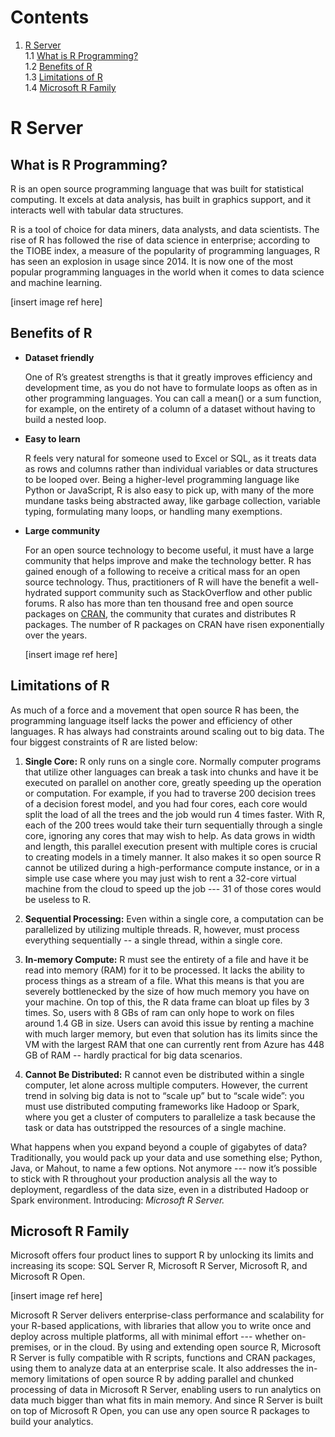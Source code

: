 # Contents
1. [R Server](#r-server)  
  1.1 [What is R Programming?](#what-is-r-programming)  
  1.2 [Benefits of R](#benefits-of-r)  
  1.3 [Limitations of R](#limitations-of-r)  
  1.4 [Microsoft R Family](#microsoft-r-family)  
  
# R Server
## What is R Programming?
R is an open source programming language that was built for statistical computing. It excels at data analysis, has built in graphics support, and it interacts well with tabular data structures.  

R is a tool of choice for data miners, data analysts, and data scientists. The rise of R has followed the rise of data science in enterprise; according to the TIOBE index, a measure of the popularity of programming languages, R has seen an explosion in usage since 2014. It is now one of the most popular programming languages in the world when it comes to data science and machine learning. 

[insert image ref here]

## Benefits of R
+ **Dataset friendly**  

  One of R’s greatest strengths is that it greatly improves efficiency and development time, as you do not have to formulate loops as often as in other programming languages. You can call a mean() or a sum function, for example, on the entirety of a column of a dataset without having to build a nested loop.
+ **Easy to learn**  

  R feels very natural for someone used to Excel or SQL, as it treats data as rows and columns rather than individual variables or data structures to be looped over. Being a higher-level programming language like Python or JavaScript, R is also easy to pick up, with many of the more mundane tasks being abstracted away, like garbage collection, variable typing, formulating many loops, or handling many exemptions. 
+ **Large community**  
  
  For an open source technology to become useful, it must have a large community that helps improve and make the technology better. R has gained enough of a following to receive a critical mass for an open source technology. Thus, practitioners of R will have the benefit a well-hydrated support community such as StackOverflow and other public forums. R also has more than ten thousand free and open source packages on [CRAN](https://cran.r-project.org/), the community that curates and distributes R packages. The number of R packages on CRAN have risen exponentially over the years.  
  
  [insert image ref here]

## Limitations of R
As much of a force and a movement that open source R has been, the programming language itself lacks the power and efficiency of other languages. R has always had constraints around scaling out to big data. The four biggest constraints of R are listed below:

1. **Single Core:** R only runs on a single core. Normally computer programs that utilize other languages can break a task into chunks and have it be executed on parallel on another core, greatly speeding up the operation or computation. For example, if you had to traverse 200 decision trees of a decision forest model, and you had four cores, each core would split the load of all the trees and the job would run 4 times faster. With R, each of the 200 trees would take their turn sequentially through a single core, ignoring any cores that may wish to help. As data grows in width and length, this parallel execution present with multiple cores is crucial to creating models in a timely manner. It also makes it so open source R cannot be utilized during a high-performance compute instance, or in a simple use case where you may just wish to rent a 32-core virtual machine from the cloud to speed up the job --- 31 of those cores would be useless to R.  

2. **Sequential Processing:** Even within a single core, a computation can be parallelized by utilizing multiple threads. R, however, must process everything sequentially -- a single thread, within a single core.  

3. **In-memory Compute:** R must see the entirety of a file and have it be read into memory (RAM) for it to be processed. It lacks the ability to process things as a stream of a file. What this means is that you are severely bottlenecked by the size of how much memory you have on your machine. On top of this, the R data frame can bloat up files by 3 times. So, users with 8 GBs of ram can only hope to work on files around 1.4 GB in size. Users can avoid this issue by renting a machine with much larger memory, but even that solution has its limits since the VM with the largest RAM that one can currently rent from Azure has 448 GB of RAM -- hardly practical for big data scenarios.  

4. **Cannot Be Distributed:** R cannot even be distributed within a single computer, let alone across multiple computers. However, the current trend in solving big data is not to “scale up” but to “scale wide”: you must use distributed computing frameworks like Hadoop or Spark, where you get a cluster of computers to parallelize a task because the task or data has outstripped the resources of a single machine.  

What happens when you expand beyond a couple of gigabytes of data? Traditionally, you would pack up your data and use something else; Python, Java, or Mahout, to name a few options. Not anymore --- now it’s possible to stick with R throughout your production analysis all the way to deployment, regardless of the data size, even in a distributed Hadoop or Spark environment. Introducing: *Microsoft R Server.*

## Microsoft R Family
Microsoft offers four product lines to support R by unlocking its limits and increasing its scope: SQL Server R, Microsoft R Server, Microsoft R, and Microsoft R Open.  

[insert image ref here]  

Microsoft R Server delivers enterprise-class performance and scalability for your R-based applications, with libraries that allow you to write once and deploy across multiple platforms, all with minimal effort --- whether on-premises, or in the cloud.
By using and extending open source R, Microsoft R Server is fully compatible with R scripts, functions and CRAN packages, using them to analyze data at an enterprise scale. It also addresses the in-memory limitations of open source R by adding parallel and chunked processing of data in Microsoft R Server, enabling users to run analytics on data much bigger than what fits in main memory. And since R Server is built on top of Microsoft R Open, you can use any open source R packages to build your analytics.
